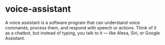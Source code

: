 # voice-assistant
A voice assistant is a software program that can understand voice commands, process them, and respond with speech or actions. Think of it as a chatbot, but instead of typing, you talk to it — like Alexa, Siri, or Google Assistant.
